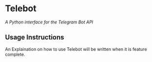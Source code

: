 # Telebot
*A Python interface for the Telegram Bot API*

## Usage Instructions
An Explaination on how to use Telebot will be written when it is feature complete.
